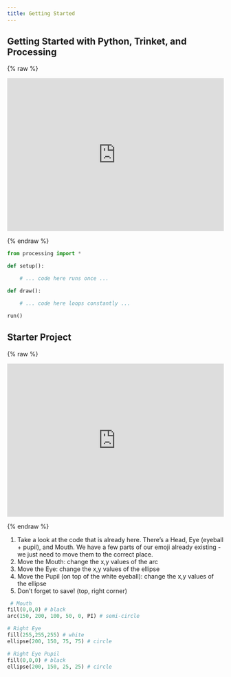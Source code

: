 ```yaml
---
title: Getting Started
---
```


## Getting Started with Python, Trinket, and Processing

{% raw %}

<iframe src="https://trinket.io/embed/python/02e6c04961" width="100%" height="356" frameborder="0" marginwidth="0" marginheight="0" allowfullscreen></iframe>

{% endraw %}

```python
from processing import *

def setup():

    # ... code here runs once ...

def draw():

    # ... code here loops constantly ...

run()
```


## Starter Project

{% raw %}

<iframe src="https://trinket.io/embed/python/5753593d06" width="100%" height="356" frameborder="0" marginwidth="0" marginheight="0" allowfullscreen></iframe>

{% endraw %}

1. Take a look at the code that is already here. There’s a Head, Eye (eyeball + pupil), and Mouth. We have a few parts of our emoji already existing - we just need to move them to the correct place. 
2. Move the Mouth: change the x,y values of the arc
3. Move the Eye: change the x,y values of the ellipse
4. Move the Pupil (on top of the white eyeball): change the x,y values of the ellipse
5. Don’t forget to save! (top, right corner)

```python
 # Mouth
fill(0,0,0) # black
arc(150, 200, 100, 50, 0, PI) # semi-circle

# Right Eye
fill(255,255,255) # white
ellipse(200, 150, 75, 75) # circle

# Right Eye Pupil
fill(0,0,0) # black
ellipse(200, 150, 25, 25) # circle
```